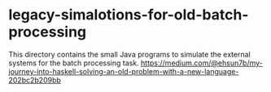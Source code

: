 # legacy-simalotions-for-old-batch-processing
This directory contains the small Java programs to simulate the external systems for the batch processing task. https://medium.com/@ehsun7b/my-journey-into-haskell-solving-an-old-problem-with-a-new-language-202bc2b209bb
